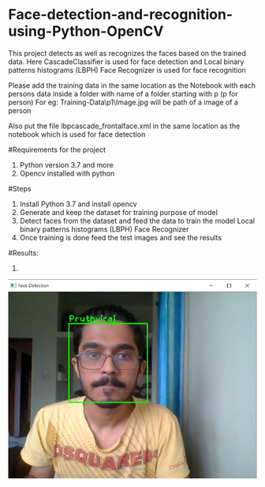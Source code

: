 # Face-detection-and-recognition-using-Python-OpenCV
This project detects as well as recognizes the faces based on the trained data. Here CascadeClassifier is used for face detection and Local binary patterns histograms (LBPH) Face Recognizer is used for face recognition

Please add the training data in the same location as the Notebook with each persons data inside a folder with name of a folder starting with p (p for person)
For eg: Training-Data\\p1\\Image.jpg will be path of a image of a person

Also put the file lbpcascade_frontalface.xml in the same location as the notebook which is used for face detection

#Requirements for the project
1. Python version 3.7 and more
2. Opencv installed with python


#Steps
1. Install Python 3.7 and install opencv 
2. Generate and keep the dataset for training purpose of model
3. Detect faces from the dataset and feed the data to train the model Local binary patterns histograms (LBPH) Face Recognizer
4. Once training is done feed the test images and see the results

#Results:

1.

![Alt text](Results/1.PNG?raw=true "Pruthviraj")




